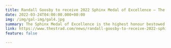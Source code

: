 ```yaml
---
title: Randall Goosby to receive 2022 Sphinx Medal of Excellence — The Strad
date: 2022-03-24T04:00:00.000+00:00
img: /img/gal-img/gal4.jpg
summary: The Sphinx Medal of Excellence is the highest honour bestowed by the Sphinx Organization which recognises extraordinary classical Black and Latinx musicians and comes with a $50,000 career grant. Recipients are artists who early in their career demonstrate artistic excellence, outstanding work ethic, a spirit of determination, and an ongoing commitment to leadership and their communities. 
link: https://www.thestrad.com/news/randall-goosby-to-receive-2022-sphinx-medal-of-excellence/13374.article
feature: false

---
```

